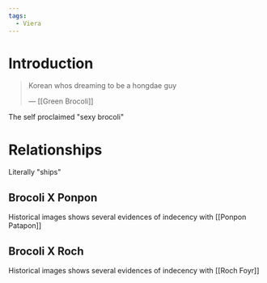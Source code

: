 ```yaml
---
tags:
  - Viera
---
```

# Introduction
> Korean whos dreaming to be a hongdae guy
> 
> — [[Green Brocoli]]

The self proclaimed "sexy brocoli"
# Relationships
Literally "ships"
## Brocoli X Ponpon
Historical images shows several evidences of indecency with [[Ponpon Patapon]]
## Brocoli X Roch
Historical images shows several evidences of indecency with [[Roch Foyr]]